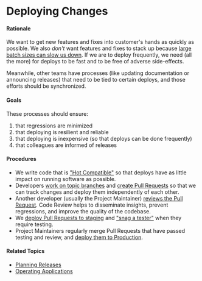 # Deploying Changes


#### Rationale

We want to get new features and fixes into customer's hands as quickly as possible. We also _don't_ want features and fixes to stack up because [large batch sizes can slow us down](https://yow.eventer.com/yow-2012-1012/the-practical-science-of-batch-size-by-don-reinertsen-1269). If we are to deploy frequently, we need (all the more) for deploys to be fast and to be free of adverse side-effects.

Meanwhile, other teams have processes (like updating documentation or announcing releases) that need to be tied to certain deploys, and those efforts should be synchronized.


#### Goals

These processes should ensure:
  1. that regressions are minimized
  2. that deploying is resilient and reliable
  3. that deploying is inexpensive (so that deploys can be done frequently)
  4. that colleagues are informed of releases


#### Procedures

 - We write code that is ["Hot Compatible"](developing_features/hot_compatibility.md) so that deploys have as little impact on running software as possible.
 - Developers [work on topic branches](developing_features/git_flow.md) and [create Pull Requests](developing_features/pull_requests.md) so that we can track changes and deploy them independently of each other.
 - Another developer (usually the Project Maintainer) [reviews the Pull Request](deploying_changes/code_review.md). Code Review helps to disseminate insights, prevent regressions, and improve the quality of the codebase.
 - We [deploy Pull Requests to staging](deploying_changes/staging.md) and ["snag a tester"](deploying_changes/testing.md) when they require testing.
 - Project Maintainers regularly merge Pull Requests that have passed testing and review, and [deploy them to Production](deploying_changes/production.md).


#### Related Topics

 - [Planning Releases](planning_releases.md)
 - [Operating Applications](operating_applications.md)
